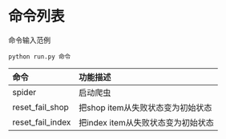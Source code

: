 # 命令列表

命令输入范例

```
python run.py 命令
```

| 命令 | 功能描述 |
| :--- | :--- |
| spider | 启动爬虫 |
| reset\_fail\_shop | 把shop item从失败状态变为初始状态 |
| reset\_fail\_index | 把index item从失败状态变为初始状态 |



